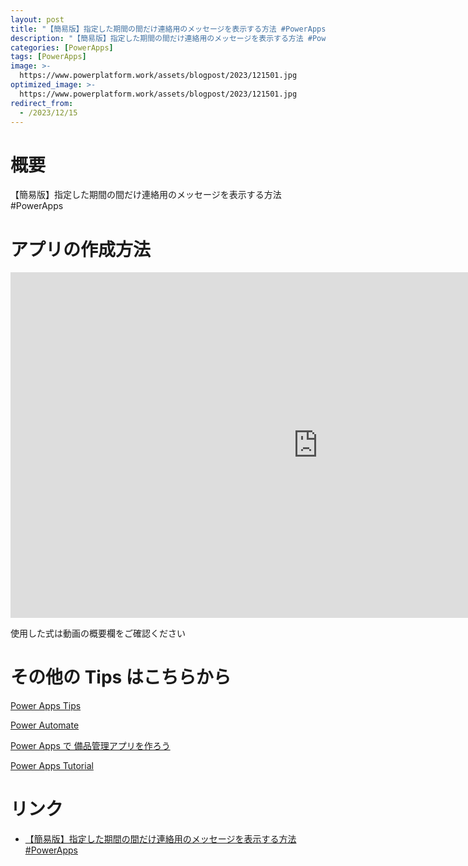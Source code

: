 ```yaml
---
layout: post
title: "【簡易版】指定した期間の間だけ連絡用のメッセージを表示する方法 #PowerApps"
description: "【簡易版】指定した期間の間だけ連絡用のメッセージを表示する方法 #PowerAppsを動画で分かりやすく解説"
categories: [PowerApps]
tags: [PowerApps]
image: >-
  https://www.powerplatform.work/assets/blogpost/2023/121501.jpg
optimized_image: >-
  https://www.powerplatform.work/assets/blogpost/2023/121501.jpg
redirect_from:
  - /2023/12/15
---
```



#  概要

【簡易版】指定した期間の間だけ連絡用のメッセージを表示する方法 #PowerApps


# アプリの作成方法

<iframe width="983" height="553" src="https://www.youtube.com/embed/93nJ50TkaHg" title="YouTube video player" frameborder="0" allow="accelerometer; autoplay; clipboard-write; encrypted-media; gyroscope; picture-in-picture" allowfullscreen></iframe>


使用した式は動画の概要欄をご確認ください


# その他の Tips はこちらから

[Power Apps Tips](https://www.youtube.com/watch?v=VrAQf3JQ7yM&list=PLVhFi1fb3DqakSLVMn22DDcySXh9jtzi- )


[Power Automate](https://www.youtube.com/watch?v=-YnJYT0ASEM&list=PLVhFi1fb3Dqbzic6GieqnLFgD3aTj-eHA)


[Power Apps で 備品管理アプリを作ろう](https://www.youtube.com/playlist?list=PLVhFi1fb3DqZM3HKb8Hea6XEL96990Fyn)


[Power Apps Tutorial](https://www.youtube.com/playlist?list=PLVhFi1fb3DqalxpL974VvAJvV4iWoSbe_)


# リンク


- [【簡易版】指定した期間の間だけ連絡用のメッセージを表示する方法 #PowerApps](https://www.youtube.com/watch?v=93nJ50TkaHg)

